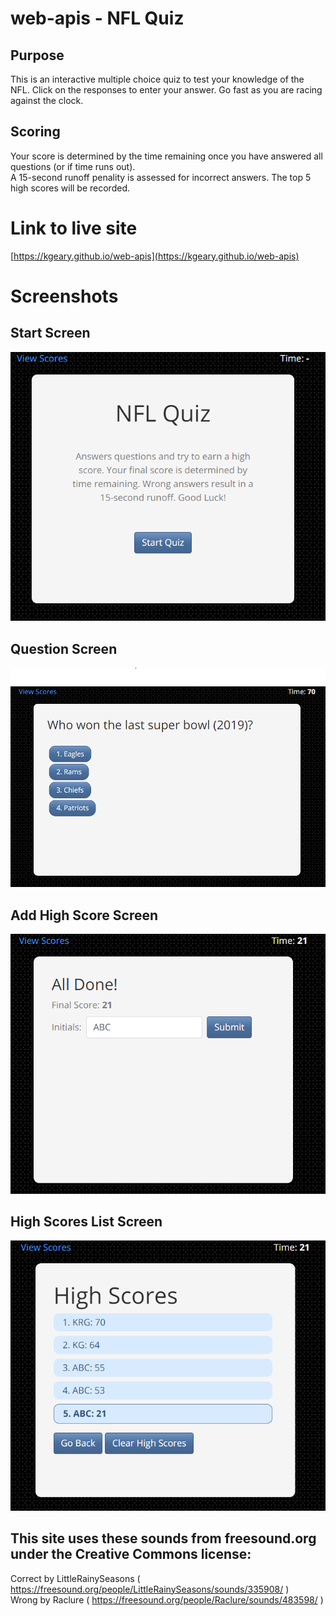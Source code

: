 # web-apis - NFL Quiz
## Purpose
This is an interactive multiple choice quiz to test your knowledge of the NFL. Click on the responses to enter your answer.  Go fast as you are racing against the clock.

## Scoring
Your score is determined by the time remaining once you have answered all questions (or if time runs out).  
A 15-second runoff penality is assessed for incorrect answers.  The top 5 high scores will be recorded.

# Link to live site
[https://kgeary.github.io/web-apis](https://kgeary.github.io/web-apis)

# Screenshots
## Start Screen
![Start Screen](/assets/images/start.png)

## Question Screen
![Question Screen](/assets/images/question.png)

## Add High Score Screen
![Start SCreen](/assets/images/highscore.png)

## High Scores List Screen
![Start SCreen](/assets/images/scorelist.png)

## This site uses these sounds from freesound.org under the Creative Commons license:
Correct by LittleRainySeasons ( https://freesound.org/people/LittleRainySeasons/sounds/335908/ )  
Wrong by Raclure ( https://freesound.org/people/Raclure/sounds/483598/ )